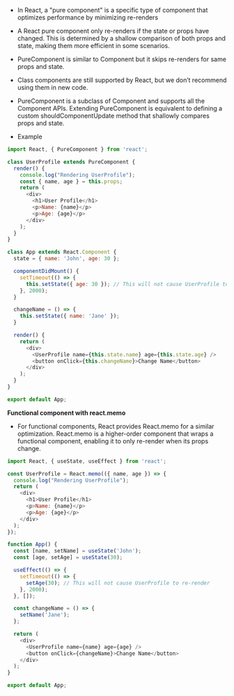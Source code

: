 - In React, a "pure component" is a specific type of component that optimizes performance by minimizing re-renders
- A React pure component only re-renders if the state or props have changed. This is determined by a shallow comparison of both props and state, making them more efficient in some scenarios.
- PureComponent is similar to Component but it skips re-renders for same props and state.
- Class components are still supported by React, but we don’t recommend using them in new code.

- PureComponent is a subclass of Component and supports all the Component APIs. Extending PureComponent is equivalent to defining a custom shouldComponentUpdate method that shallowly compares props and state.
- Example

```js
import React, { PureComponent } from 'react';

class UserProfile extends PureComponent {
  render() {
    console.log("Rendering UserProfile");
    const { name, age } = this.props;
    return (
      <div>
        <h1>User Profile</h1>
        <p>Name: {name}</p>
        <p>Age: {age}</p>
      </div>
    );
  }
}

class App extends React.Component {
  state = { name: 'John', age: 30 };

  componentDidMount() {
    setTimeout(() => {
      this.setState({ age: 30 }); // This will not cause UserProfile to re-render
    }, 2000);
  }

  changeName = () => {
    this.setState({ name: 'Jane' });
  }

  render() {
    return (
      <div>
        <UserProfile name={this.state.name} age={this.state.age} />
        <button onClick={this.changeName}>Change Name</button>
      </div>
    );
  }
}

export default App;

```

**Functional component with react.memo**

- For functional components, React provides React.memo for a similar optimization. React.memo is a higher-order component that wraps a functional component, enabling it to only re-render when its props change.

```js
import React, { useState, useEffect } from 'react';

const UserProfile = React.memo(({ name, age }) => {
  console.log("Rendering UserProfile");
  return (
    <div>
      <h1>User Profile</h1>
      <p>Name: {name}</p>
      <p>Age: {age}</p>
    </div>
  );
});

function App() {
  const [name, setName] = useState('John');
  const [age, setAge] = useState(30);

  useEffect(() => {
    setTimeout(() => {
      setAge(30); // This will not cause UserProfile to re-render
    }, 2000);
  }, []);

  const changeName = () => {
    setName('Jane');
  };

  return (
    <div>
      <UserProfile name={name} age={age} />
      <button onClick={changeName}>Change Name</button>
    </div>
  );
}

export default App;

```
